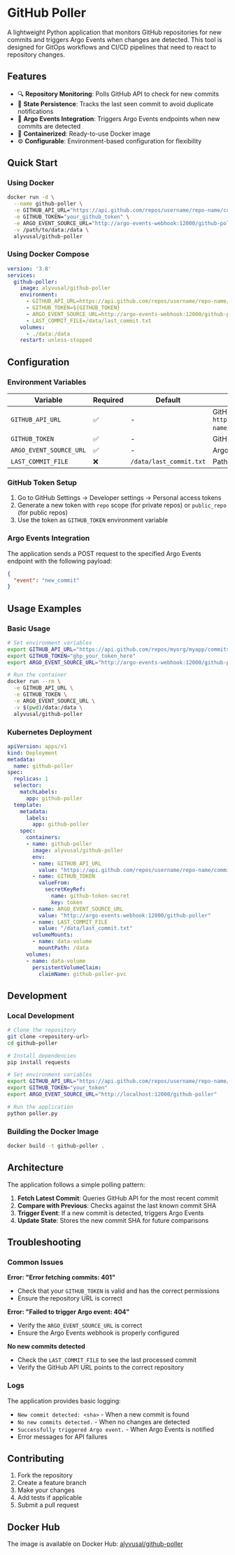 # GitHub Poller

A lightweight Python application that monitors GitHub repositories for new commits and triggers Argo Events when changes are detected. This tool is designed for GitOps workflows and CI/CD pipelines that need to react to repository changes.

## Features

- 🔍 **Repository Monitoring**: Polls GitHub API to check for new commits
- 🔄 **State Persistence**: Tracks the last seen commit to avoid duplicate notifications
- 🚀 **Argo Events Integration**: Triggers Argo Events endpoints when new commits are detected
- 🐳 **Containerized**: Ready-to-use Docker image
- ⚙️ **Configurable**: Environment-based configuration for flexibility

## Quick Start

### Using Docker

```bash
docker run -d \
  --name github-poller \
  -e GITHUB_API_URL="https://api.github.com/repos/username/repo-name/commits" \
  -e GITHUB_TOKEN="your_github_token" \
  -e ARGO_EVENT_SOURCE_URL="http://argo-events-webhook:12000/github-poller" \
  -v /path/to/data:/data \
  alyvusal/github-poller
```

### Using Docker Compose

```yaml
version: '3.8'
services:
  github-poller:
    image: alyvusal/github-poller
    environment:
      - GITHUB_API_URL=https://api.github.com/repos/username/repo-name/commits
      - GITHUB_TOKEN=${GITHUB_TOKEN}
      - ARGO_EVENT_SOURCE_URL=http://argo-events-webhook:12000/github-poller
      - LAST_COMMIT_FILE=/data/last_commit.txt
    volumes:
      - ./data:/data
    restart: unless-stopped
```

## Configuration

### Environment Variables

| Variable | Required | Default | Description |
|----------|----------|---------|-------------|
| `GITHUB_API_URL` | ✅ | - | GitHub API endpoint for commits (e.g., `https://api.github.com/repos/username/repo-name/commits`) |
| `GITHUB_TOKEN` | ✅ | - | GitHub personal access token or OAuth token |
| `ARGO_EVENT_SOURCE_URL` | ✅ | - | Argo Events webhook endpoint URL |
| `LAST_COMMIT_FILE` | ❌ | `/data/last_commit.txt` | Path to file storing the last seen commit SHA |

### GitHub Token Setup

1. Go to GitHub Settings → Developer settings → Personal access tokens
2. Generate a new token with `repo` scope (for private repos) or `public_repo` (for public repos)
3. Use the token as `GITHUB_TOKEN` environment variable

### Argo Events Integration

The application sends a POST request to the specified Argo Events endpoint with the following payload:

```json
{
  "event": "new_commit"
}
```

## Usage Examples

### Basic Usage

```bash
# Set environment variables
export GITHUB_API_URL="https://api.github.com/repos/myorg/myapp/commits"
export GITHUB_TOKEN="ghp_your_token_here"
export ARGO_EVENT_SOURCE_URL="http://argo-events-webhook:12000/github-poller"

# Run the container
docker run --rm \
  -e GITHUB_API_URL \
  -e GITHUB_TOKEN \
  -e ARGO_EVENT_SOURCE_URL \
  -v $(pwd)/data:/data \
  alyvusal/github-poller
```

### Kubernetes Deployment

```yaml
apiVersion: apps/v1
kind: Deployment
metadata:
  name: github-poller
spec:
  replicas: 1
  selector:
    matchLabels:
      app: github-poller
  template:
    metadata:
      labels:
        app: github-poller
    spec:
      containers:
      - name: github-poller
        image: alyvusal/github-poller
        env:
        - name: GITHUB_API_URL
          value: "https://api.github.com/repos/username/repo-name/commits"
        - name: GITHUB_TOKEN
          valueFrom:
            secretKeyRef:
              name: github-token-secret
              key: token
        - name: ARGO_EVENT_SOURCE_URL
          value: "http://argo-events-webhook:12000/github-poller"
        - name: LAST_COMMIT_FILE
          value: "/data/last_commit.txt"
        volumeMounts:
        - name: data-volume
          mountPath: /data
      volumes:
      - name: data-volume
        persistentVolumeClaim:
          claimName: github-poller-pvc
```

## Development

### Local Development

```bash
# Clone the repository
git clone <repository-url>
cd github-poller

# Install dependencies
pip install requests

# Set environment variables
export GITHUB_API_URL="https://api.github.com/repos/username/repo-name/commits"
export GITHUB_TOKEN="your_token"
export ARGO_EVENT_SOURCE_URL="http://localhost:12000/github-poller"

# Run the application
python poller.py
```

### Building the Docker Image

```bash
docker build -t github-poller .
```

## Architecture

The application follows a simple polling pattern:

1. **Fetch Latest Commit**: Queries GitHub API for the most recent commit
2. **Compare with Previous**: Checks against the last known commit SHA
3. **Trigger Event**: If a new commit is detected, triggers Argo Events
4. **Update State**: Stores the new commit SHA for future comparisons

## Troubleshooting

### Common Issues

**Error: "Error fetching commits: 401"**
- Check that your `GITHUB_TOKEN` is valid and has the correct permissions
- Ensure the repository URL is correct

**Error: "Failed to trigger Argo event: 404"**
- Verify the `ARGO_EVENT_SOURCE_URL` is correct
- Ensure the Argo Events webhook is properly configured

**No new commits detected**
- Check the `LAST_COMMIT_FILE` to see the last processed commit
- Verify the GitHub API URL points to the correct repository

### Logs

The application provides basic logging:
- `New commit detected: <sha>` - When a new commit is found
- `No new commits detected.` - When no changes are detected
- `Successfully triggered Argo event.` - When Argo Events is notified
- Error messages for API failures

## Contributing

1. Fork the repository
2. Create a feature branch
3. Make your changes
4. Add tests if applicable
5. Submit a pull request

## Docker Hub

The image is available on Docker Hub: [alyvusal/github-poller](https://hub.docker.com/r/alyvusal/github-poller)
